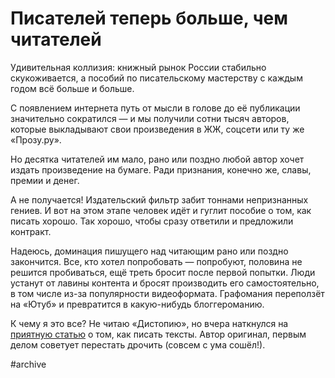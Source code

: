 
# Писателей теперь больше, чем читателей

Удивительная коллизия: книжный рынок России стабильно скукоживается, а пособий по писательскому мастерству с каждым годом всё больше и больше. 

С появлением интернета путь от мысли в голове до её публикации значительно сократился — и мы получили сотни тысяч авторов, которые выкладывают свои произведения в ЖЖ, соцсети или ту же «Прозу.ру».

Но десятка читателей им мало, рано или поздно любой автор хочет издать произведение на бумаге. Ради признания, конечно же, славы, премии и денег. 

А не получается! Издательский фильтр забит тоннами непризнанных гениев. И вот на этом этапе человек идёт и гуглит пособие о том, как писать хорошо. Так хорошо, чтобы сразу ответили и предложили контракт.

Надеюсь, доминация пишущего над читающим рано или поздно закончится. Все, кто хотел попробовать — попробуют, половина не решится пробиваться, ещё треть бросит после первой попытки. Люди устанут от лавины контента и бросят производить его самостоятельно, в том числе из-за популярности видеоформата. Графомания переползёт на «Ютуб» и превратится в какую-нибудь блоггероманию.

К чему я это все? Не читаю «Дистопию», но вчера наткнулся на [приятную статью][1] о том, как писать тексты. Автор оригинал, первым делом советует перестать дрочить (совсем с ума сошёл!).

[1]:	http://dystopia.me/kak-pisat/

#archive
